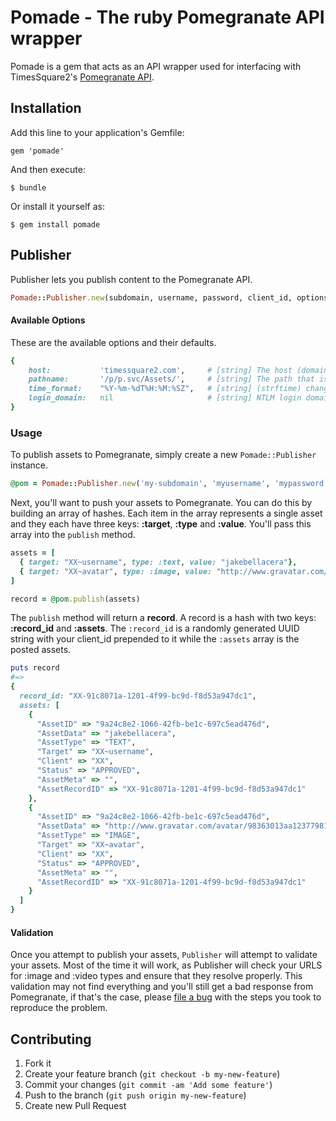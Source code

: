# Pomade - The ruby Pomegranate API wrapper

Pomade is a gem that acts as an API wrapper used for interfacing with TimesSquare2's [Pomegranate API](http://api.timessquare2.com/pomegranate/).

## Installation

Add this line to your application's Gemfile:

    gem 'pomade'

And then execute:

    $ bundle

Or install it yourself as:

    $ gem install pomade

## Publisher

Publisher lets you publish content to the Pomegranate API.

```ruby
Pomade::Publisher.new(subdomain, username, password, client_id, options)
```

#### Available Options

These are the available options and their defaults.

```ruby
{
    host:           'timessquare2.com',     # [string] The host (domain name) that Pomegranate lives on.
    pathname:       '/p/p.svc/Assets/',     # [string] The path that is used for interacting with Pomegranate.
    time_format:    "%Y-%m-%dT%H:%M:%SZ",   # [string] (strftime) change the layout of the timestamp.
    login_domain:   nil                     # [string] NTLM login domain.
}
```

### Usage

To publish assets to Pomegranate, simply create a new `Pomade::Publisher` instance.

```ruby
@pom = Pomade::Publisher.new('my-subdomain', 'myusername', 'mypassword', 'XX')
```

Next, you'll want to push your assets to Pomegranate. You can do this by building an array of hashes. Each item in the array represents a single asset and they each have three keys: **:target**, **:type** and **:value**. You'll pass this array into the `publish` method.

```ruby
assets = [
  { target: "XX~username", type: :text, value: "jakebellacera"},
  { target: "XX~avatar", type: :image, value: "http://www.gravatar.com/avatar/98363013aa1237798130bc0fd2c4159d.png"}
]

record = @pom.publish(assets)
```

The `publish` method will return a **record**. A record is a hash with two keys: **:record_id** and **:assets**. The `:record_id` is a randomly generated UUID string with your client_id prepended to it while the `:assets` array is the posted assets.

```ruby
puts record
#=>
{
  record_id: "XX-91c8071a-1201-4f99-bc9d-f8d53a947dc1",
  assets: [
    {
      "AssetID" => "9a24c8e2-1066-42fb-be1c-697c5ead476d",
      "AssetData" => "jakebellacera",
      "AssetType" => "TEXT",
      "Target" => "XX~username",
      "Client" => "XX",
      "Status" => "APPROVED",
      "AssetMeta" => "",
      "AssetRecordID" => "XX-91c8071a-1201-4f99-bc9d-f8d53a947dc1"
    },
    {
      "AssetID" => "9a24c8e2-1066-42fb-be1c-697c5ead476d",
      "AssetData" => "http://www.gravatar.com/avatar/98363013aa1237798130bc0fd2c4159d.png",
      "AssetType" => "IMAGE",
      "Target" => "XX~avatar",
      "Client" => "XX",
      "Status" => "APPROVED",
      "AssetMeta" => "",
      "AssetRecordID" => "XX-91c8071a-1201-4f99-bc9d-f8d53a947dc1"
    }
  ]
}
```

#### Validation

Once you attempt to publish your assets, `Publisher` will attempt to validate your assets. Most of the time it will work, as Publisher will check your URLS for :image and :video types and ensure that they resolve properly. This validation may not find everything and you'll still get a bad response from Pomegranate, if that's the case, please [file a bug](http://github.com/jakebellacera/pomade/issues) with the steps you took to reproduce the problem.

## Contributing

1. Fork it
2. Create your feature branch (`git checkout -b my-new-feature`)
3. Commit your changes (`git commit -am 'Add some feature'`)
4. Push to the branch (`git push origin my-new-feature`)
5. Create new Pull Request
